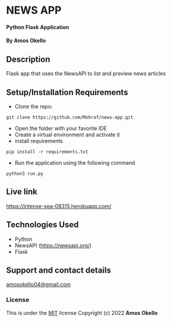 # NEWS APP
#### Python Flask Application
#### By **Amos Okello**
## Description
Flask app that uses the NewsAPI to list and preview news articles
## Setup/Installation Requirements
* Clone the repo: 
```
git clone https://github.com/Mohraf/news-app.git
```
* Open the folder with your favorite IDE
* Create a virtual environment and activate it
* install requirements
```
pip install -r requirements.txt
```
* Run the application using the following command
```
python3 run.py
```
## Live link
https://intense-sea-08315.herokuapp.com/
## Technologies Used
* Python
* NewsAPI (https://newsapi.org/)
* Flask
## Support and contact details
amosokello04@gmail.com
### License
This is under the [MIT](LICENSE) license
Copyright (c) 2022 **Amos Okello**